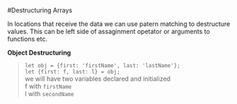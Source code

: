 #Destructuring Arrays

In locations that receive the data we can use patern matching to destructure values.
This can be left side of assaginment opetator or arguments to functions etc.  

**Object Destructuring**

>`let obj = {first: 'firstName', last: 'lastName'};`  
`let {first: f, last: l} = obj;`  
we will have two variables declared and initialized  
f with `firstName`   
l with `secondName` 

